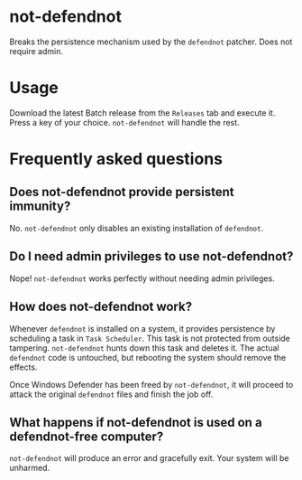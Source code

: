 # not-defendnot
Breaks the persistence mechanism used by the `defendnot` patcher. Does not require admin.

# Usage
Download the latest Batch release from the `Releases` tab and execute it.
Press a key of your choice. `not-defendnot` will handle the rest.

# Frequently asked questions
## Does not-defendnot provide persistent immunity?
No. `not-defendnot` only disables an existing installation of `defendnot`.

## Do I need admin privileges to use not-defendnot?
Nope! `not-defendnot` works perfectly without needing admin privileges.

## How does not-defendnot work?
Whenever `defendnot` is installed on a system, it provides persistence by scheduling a task in `Task Scheduler`. This task is not protected from outside tampering.
`not-defendnot` hunts down this task and deletes it. The actual `defendnot` code is untouched, but rebooting the system should remove the effects.

Once Windows Defender has been freed by `not-defendnot`, it will proceed to attack the original `defendnot` files and finish the job off.

## What happens if not-defendnot is used on a defendnot-free computer?
`not-defendnot` will produce an error and gracefully exit. Your system will be unharmed.
